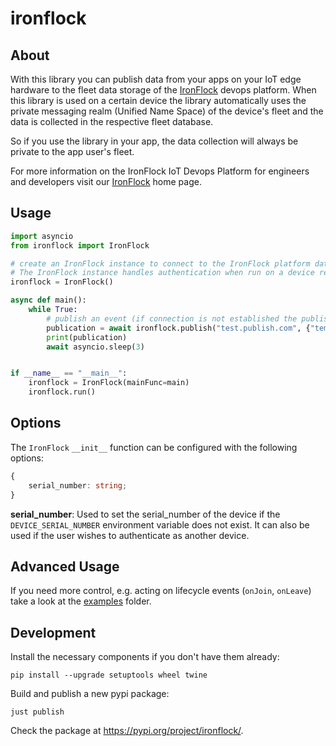 # ironflock

## About

With this library you can publish data from your apps on your IoT edge hardware to the fleet data storage of the [IronFlock](https://studio.ironflock.com) devops platform.
When this library is used on a certain device the library automatically uses the private messaging realm (Unified Name Space)
of the device's fleet and the data is collected in the respective fleet database.

So if you use the library in your app, the data collection will always be private to the app user's fleet.

For more information on the IronFlock IoT Devops Platform for engineers and developers visit our [IronFlock](https://www.ironflock.com) home page.
## Usage

```python
import asyncio
from ironflock import IronFlock

# create an IronFlock instance to connect to the IronFlock platform data infrastructure.
# The IronFlock instance handles authentication when run on a device registered in IronFlock.
ironflock = IronFlock()

async def main():
    while True:
        # publish an event (if connection is not established the publish is skipped)
        publication = await ironflock.publish("test.publish.com", {"temperature": 20})
        print(publication)
        await asyncio.sleep(3)


if __name__ == "__main__":
    ironflock = IronFlock(mainFunc=main)
    ironflock.run()
```

## Options

The `IronFlock` `__init__` function can be configured with the following options:

```ts
{
    serial_number: string;
}
```

**serial_number**: Used to set the serial_number of the device if the `DEVICE_SERIAL_NUMBER` environment variable does not exist. It can also be used if the user wishes to authenticate as another device.

## Advanced Usage

If you need more control, e.g. acting on lifecycle events (`onJoin`, `onLeave`) take a look at
the [examples](https://github.com/RecordEvolution/ironflock-py/tree/main/examples) folder.


## Development

Install the necessary components if you don't have them already:

```shell
pip install --upgrade setuptools wheel twine
```

Build and publish a new pypi package:

```shell
just publish
```

Check the package at https://pypi.org/project/ironflock/.
